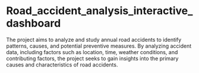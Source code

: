 # Road_accident_analysis_interactive_dashboard
The project aims to analyze and study annual road accidents to identify patterns, causes, and potential preventive measures. By analyzing accident data, including factors such as location, time, weather conditions, and contributing factors, the project seeks to gain insights into the primary causes and characteristics of road accidents.
